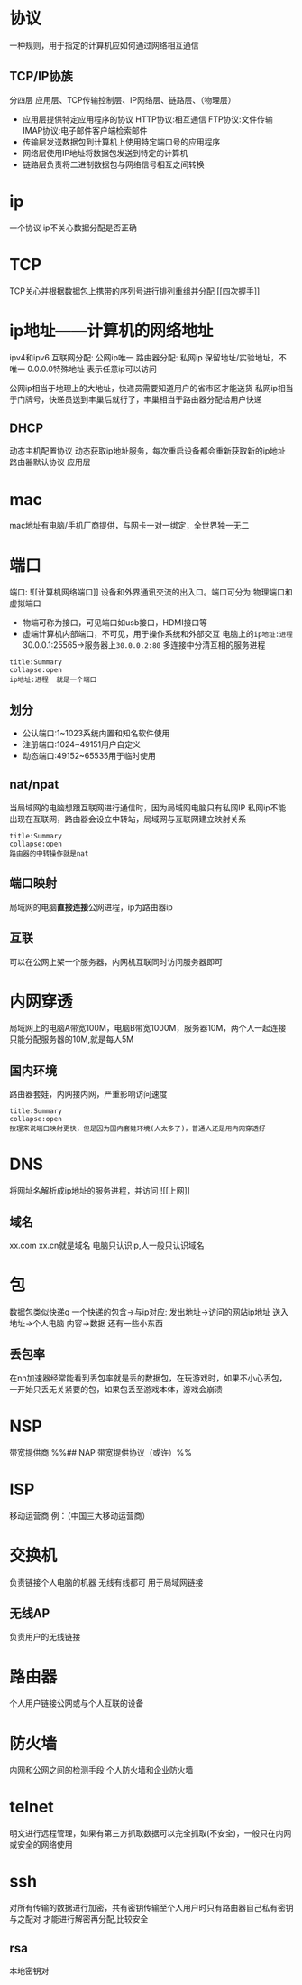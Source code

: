 # 协议
一种规则，用于指定的计算机应如何通过网络相互通信

## TCP/IP协族
分四层
应用层、TCP传输控制层、IP网络层、链路层、（物理层）
- 应用层提供特定应用程序的协议    HTTP协议:相互通信    FTP协议:文件传输     IMAP协议:电子邮件客户端检索邮件
- 传输层发送数据包到计算机上使用特定端口号的应用程序
- 网络层使用IP地址将数据包发送到特定的计算机
- 链路层负责将二进制数据包与网络信号相互之间转换

# ip
一个协议
ip不关心数据分配是否正确

# TCP
TCP关心并根据数据包上携带的序列号进行排列重组并分配
[[四次握手]]

# ip地址——计算机的网络地址
ipv4和ipv6
互联网分配:
公网ip唯一
路由器分配:
私网ip 保留地址/实验地址，不唯一
0.0.0.0特殊地址
表示任意ip可以访问

公网ip相当于地理上的大地址，快递员需要知道用户的省市区才能送货
私网ip相当于门牌号，快递员送到丰巢后就行了，丰巢相当于路由器分配给用户快递

## DHCP
动态主机配置协议
动态获取ip地址服务，每次重启设备都会重新获取新的ip地址
路由器默认协议
应用层

# mac
mac地址有电脑/手机厂商提供，与网卡一对一绑定，全世界独一无二

# 端口
端口:
![[计算机网络端口]]
设备和外界通讯交流的出入口。端口可分为:物理端口和虚拟端口
- 物端可称为接口，可见端口如usb接口，HDMI接口等
- 虚端计算机内部端口，不可见，用于操作系统和外部交互
电脑上的`ip地址:进程`30.0.0.1:25565->服务器上`30.0.0.2:80`
多连接中分清互相的服务进程
```ad-summary
title:Summary
collapse:open
ip地址:进程  就是一个端口
```

## 划分
- 公认端口:1~1023系统内置和知名软件使用
- 注册端口:1024~49151用户自定义
- 动态端口:49152~65535用于临时使用

## nat/npat
当局域网的电脑想跟互联网进行通信时，因为局域网电脑只有私网IP
私网ip不能出现在互联网，路由器会设立中转站，局域网与互联网建立映射关系
```ad-summary
title:Summary
collapse:open
路由器的中转操作就是nat
```

## 端口映射
局域网的电脑**直接连接**公网进程，ip为路由器ip

## 互联
可以在公网上架一个服务器，内网机互联同时访问服务器即可

# 内网穿透
局域网上的电脑A带宽100M，电脑B带宽1000M，服务器10M，两个人一起连接只能分配服务器的10M,就是每人5M

## 国内环境
路由器套娃，内网接内网，严重影响访问速度
```ad-summary
title:Summary
collapse:open
按理来说端口映射更快，但是因为国内套娃环境(人太多了)，普通人还是用内网穿透好
```

# DNS
将网址名解析成ip地址的服务进程，并访问
![[上网]]

## 域名
xx.com xx.cn就是域名
电脑只认识ip,人一般只认识域名

# 包
数据包类似快递q
一个快递的包含->与ip对应:
发出地址->访问的网站ip地址
送入地址->个人电脑
内容->数据
还有一些小东西

## 丢包率
在nn加速器经常能看到丢包率就是丢的数据包，在玩游戏时，如果不小心丢包，一开始只丢无关紧要的包，如果包丢至游戏本体，游戏会崩溃

# NSP
带宽提供商
%%## NAP
带宽提供协议（或许）%%

# ISP
移动运营商
例：（中国三大移动运营商）

# 交换机
负责链接个人电脑的机器
无线有线都可
用于局域网链接

## 无线AP
负责用户的无线链接

# 路由器
个人用户链接公网或与个人互联的设备

# 防火墙
内网和公网之间的检测手段
个人防火墙和企业防火墙

# telnet
明文进行远程管理，如果有第三方抓取数据可以完全抓取(不安全)，一般只在内网或安全的网络使用

# ssh
对所有传输的数据进行加密，共有密钥传输至个人用户时只有路由器自己私有密钥与之配对
才能进行解密再分配,比较安全

## rsa
本地密钥对
